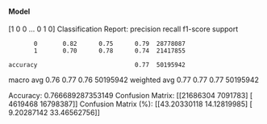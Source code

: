 #### Model
[1 0 0 ... 0 1 0]
Classification Report:
              precision    recall  f1-score   support

           0       0.82      0.75      0.79  28778087
           1       0.70      0.78      0.74  21417855

    accuracy                           0.77  50195942
   macro avg       0.76      0.77      0.76  50195942
weighted avg       0.77      0.77      0.77  50195942

Accuracy: 0.766689287353149
Confusion Matrix:
[[21686304  7091783]
 [ 4619468 16798387]]
Confusion Matrix (%):
[[43.20330118 14.12819985]
 [ 9.20287142 33.46562756]]

